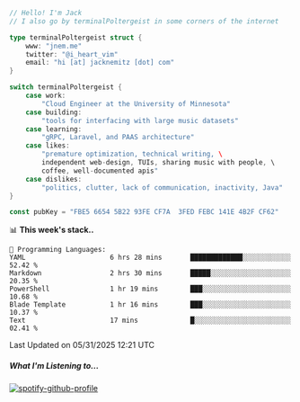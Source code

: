 ```go
// Hello! I'm Jack
// I also go by terminalPoltergeist in some corners of the internet

type terminalPoltergeist struct {
    www: "jnem.me"
    twitter: "@i_heart_vim"
    email: "hi [at] jacknemitz [dot] com"
}

switch terminalPoltergeist {
    case work:
        "Cloud Engineer at the University of Minnesota"
    case building:
        "tools for interfacing with large music datasets"
    case learning:
        "gRPC, Laravel, and PAAS architecture"
    case likes:
        "premature optimization, technical writing, \
        independent web-design, TUIs, sharing music with people, \
        coffee, well-documented apis"
    case dislikes:
        "politics, clutter, lack of communication, inactivity, Java"
}

const pubKey = "FBE5 6654 5B22 93FE CF7A  3FED FEBC 141E 4B2F CF62"
```

<!--START_SECTION:waka-->
📊 **This week's stack..** 

```text
💬 Programming Languages: 
YAML                     6 hrs 28 mins       █████████████░░░░░░░░░░░░   52.42 % 
Markdown                 2 hrs 30 mins       █████░░░░░░░░░░░░░░░░░░░░   20.35 % 
PowerShell               1 hr 19 mins        ███░░░░░░░░░░░░░░░░░░░░░░   10.68 % 
Blade Template           1 hr 16 mins        ███░░░░░░░░░░░░░░░░░░░░░░   10.37 % 
Text                     17 mins             █░░░░░░░░░░░░░░░░░░░░░░░░   02.41 % 
```


 Last Updated on 05/31/2025 12:21 UTC
<!--END_SECTION:waka-->

##### What I'm Listening to...

[![spotify-github-profile](https://jnem.me/listening-item?maxAge=2592000)](https://jnem.me/listening)
